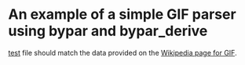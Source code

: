 # An example of a simple GIF parser using bypar and bypar_derive

[test](./test.gif) file should match the data provided on the [Wikipedia page for GIF](https://en.wikipedia.org/wiki/GIF#Animated_GIF).
